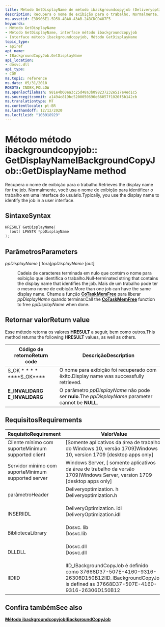 ```yaml
---
title: Método GetDisplayName de método ibackgroundcopyjob (Deliveryoptimization. h)
description: Recupera o nome de exibição para o trabalho. Normalmente, você usa o nome de exibição para identificar o trabalho em uma interface do usuário.
ms.assetid: E3D906E1-5D58-4BA8-A3AB-24BCDCD487F5
keywords:
- Método GetDisplayName
- Método GetDisplayName, interface método ibackgroundcopyjob
- Interface método ibackgroundcopyjob, Método GetDisplayName
topic_type:
- apiref
api_name:
- IBackgroundCopyJob.GetDisplayName
api_location:
- dosvc.dll
api_type:
- COM
ms.topic: reference
ms.date: 05/31/2018
ROBOTS: INDEX,FOLLOW
ms.openlocfilehash: 981e4b60ea3c25d48a3b098237232e517e4ed1c5
ms.sourcegitcommit: a1494c819bc5200050696e66057f1020f5b142cb
ms.translationtype: MT
ms.contentlocale: pt-BR
ms.lasthandoff: 12/12/2020
ms.locfileid: "103918929"
---
```

# <a name="ibackgroundcopyjobgetdisplayname-method"></a><span data-ttu-id="50b03-107">Método método ibackgroundcopyjob:: GetDisplayName</span><span class="sxs-lookup"><span data-stu-id="50b03-107">IBackgroundCopyJob::GetDisplayName method</span></span>

<span data-ttu-id="50b03-108">Recupera o nome de exibição para o trabalho.</span><span class="sxs-lookup"><span data-stu-id="50b03-108">Retrieves the display name for the job.</span></span> <span data-ttu-id="50b03-109">Normalmente, você usa o nome de exibição para identificar o trabalho em uma interface do usuário.</span><span class="sxs-lookup"><span data-stu-id="50b03-109">Typically, you use the display name to identify the job in a user interface.</span></span>

## <a name="syntax"></a><span data-ttu-id="50b03-110">Sintaxe</span><span class="sxs-lookup"><span data-stu-id="50b03-110">Syntax</span></span>


```C++
HRESULT GetDisplayName(
  [out] LPWSTR *ppDisplayName
);
```



## <a name="parameters"></a><span data-ttu-id="50b03-111">Parâmetros</span><span class="sxs-lookup"><span data-stu-id="50b03-111">Parameters</span></span>

<dl> <dt>

<span data-ttu-id="50b03-112">*ppDisplayName* \[ fora\]</span><span class="sxs-lookup"><span data-stu-id="50b03-112">*ppDisplayName* \[out\]</span></span>
</dt> <dd>

<span data-ttu-id="50b03-113">Cadeia de caracteres terminada em nulo que contém o nome para exibição que identifica o trabalho.</span><span class="sxs-lookup"><span data-stu-id="50b03-113">Null-terminated string that contains the display name that identifies the job.</span></span> <span data-ttu-id="50b03-114">Mais de um trabalho pode ter o mesmo nome de exibição.</span><span class="sxs-lookup"><span data-stu-id="50b03-114">More than one job can have the same display name.</span></span> <span data-ttu-id="50b03-115">Chame a função [**CoTaskMemFree**](/windows/win32/api/combaseapi/nf-combaseapi-cotaskmemfree) para liberar *ppDisplayName* quando terminar.</span><span class="sxs-lookup"><span data-stu-id="50b03-115">Call the [**CoTaskMemFree**](/windows/win32/api/combaseapi/nf-combaseapi-cotaskmemfree) function to free *ppDisplayName* when done.</span></span>

</dd> </dl>

## <a name="return-value"></a><span data-ttu-id="50b03-116">Retornar valor</span><span class="sxs-lookup"><span data-stu-id="50b03-116">Return value</span></span>

<span data-ttu-id="50b03-117">Esse método retorna os valores **HRESULT** a seguir, bem como outros.</span><span class="sxs-lookup"><span data-stu-id="50b03-117">This method returns the following **HRESULT** values, as well as others.</span></span>



| <span data-ttu-id="50b03-118">Código de retorno</span><span class="sxs-lookup"><span data-stu-id="50b03-118">Return code</span></span>                                                                                  | <span data-ttu-id="50b03-119">Descrição</span><span class="sxs-lookup"><span data-stu-id="50b03-119">Description</span></span>                                                  |
|----------------------------------------------------------------------------------------------|--------------------------------------------------------------|
| <dl> <span data-ttu-id="50b03-120"><dt>S_OK \* \* \* \*</dt></span><span class="sxs-lookup"><span data-stu-id="50b03-120"><dt>\*\*\*\*S_OK\*\*\*\*</dt></span></span> </dl>     | <span data-ttu-id="50b03-121">O nome para exibição foi recuperado com êxito.</span><span class="sxs-lookup"><span data-stu-id="50b03-121">Display name was successfully retrieved.</span></span><br/>          |
| <dl> <span data-ttu-id="50b03-122"><dt>**E_INVALIDARG**</dt></span><span class="sxs-lookup"><span data-stu-id="50b03-122"><dt>**E_INVALIDARG**</dt></span></span> </dl> | <span data-ttu-id="50b03-123">O parâmetro *ppDisplayName* não pode ser **nulo**.</span><span class="sxs-lookup"><span data-stu-id="50b03-123">The *ppDisplayName* parameter cannot be **NULL**.</span></span><br/> |



 

## <a name="requirements"></a><span data-ttu-id="50b03-124">Requisitos</span><span class="sxs-lookup"><span data-stu-id="50b03-124">Requirements</span></span>



| <span data-ttu-id="50b03-125">Requisito</span><span class="sxs-lookup"><span data-stu-id="50b03-125">Requirement</span></span> | <span data-ttu-id="50b03-126">Valor</span><span class="sxs-lookup"><span data-stu-id="50b03-126">Value</span></span> |
|-------------------------------------|-----------------------------------------------------------------------------------------------------|
| <span data-ttu-id="50b03-127">Cliente mínimo com suporte</span><span class="sxs-lookup"><span data-stu-id="50b03-127">Minimum supported client</span></span><br/> | <span data-ttu-id="50b03-128">\[Somente aplicativos da área de trabalho do Windows 10, versão 1709\]</span><span class="sxs-lookup"><span data-stu-id="50b03-128">Windows 10, version 1709 \[desktop apps only\]</span></span><br/>                                           |
| <span data-ttu-id="50b03-129">Servidor mínimo com suporte</span><span class="sxs-lookup"><span data-stu-id="50b03-129">Minimum supported server</span></span><br/> | <span data-ttu-id="50b03-130">Windows Server, \[ somente aplicativos da área de trabalho da versão 1709\]</span><span class="sxs-lookup"><span data-stu-id="50b03-130">Windows Server, version 1709 \[desktop apps only\]</span></span><br/>                                       |
| <span data-ttu-id="50b03-131">parâmetro</span><span class="sxs-lookup"><span data-stu-id="50b03-131">Header</span></span><br/>                   | <dl> <span data-ttu-id="50b03-132"><dt>Deliveryoptimization. h</dt></span><span class="sxs-lookup"><span data-stu-id="50b03-132"><dt>Deliveryoptimization.h</dt></span></span> </dl>   |
| <span data-ttu-id="50b03-133">INSERI</span><span class="sxs-lookup"><span data-stu-id="50b03-133">IDL</span></span><br/>                      | <dl> <span data-ttu-id="50b03-134"><dt>DeliveryOptimization. idl</dt></span><span class="sxs-lookup"><span data-stu-id="50b03-134"><dt>DeliveryOptimization.idl</dt></span></span> </dl> |
| <span data-ttu-id="50b03-135">Biblioteca</span><span class="sxs-lookup"><span data-stu-id="50b03-135">Library</span></span><br/>                  | <dl> <span data-ttu-id="50b03-136"><dt>Dosvc. lib</dt></span><span class="sxs-lookup"><span data-stu-id="50b03-136"><dt>Dosvc.lib</dt></span></span> </dl>                |
| <span data-ttu-id="50b03-137">DLL</span><span class="sxs-lookup"><span data-stu-id="50b03-137">DLL</span></span><br/>                      | <dl> <span data-ttu-id="50b03-138"><dt>Dosvc.dll</dt></span><span class="sxs-lookup"><span data-stu-id="50b03-138"><dt>Dosvc.dll</dt></span></span> </dl>                |
| <span data-ttu-id="50b03-139">IID</span><span class="sxs-lookup"><span data-stu-id="50b03-139">IID</span></span><br/>                      | <span data-ttu-id="50b03-140">IID_IBackgroundCopyJob é definido como 37668D37-507E-4160-9316-26306D150B12</span><span class="sxs-lookup"><span data-stu-id="50b03-140">IID_IBackgroundCopyJob is defined as 37668D37-507E-4160-9316-26306D150B12</span></span><br/>               |



## <a name="see-also"></a><span data-ttu-id="50b03-141">Confira também</span><span class="sxs-lookup"><span data-stu-id="50b03-141">See also</span></span>

<dl> <dt>

[<span data-ttu-id="50b03-142">**Método ibackgroundcopyjob**</span><span class="sxs-lookup"><span data-stu-id="50b03-142">**IBackgroundCopyJob**</span></span>](ibackgroundcopyjob-.md)
</dt> </dl>

 

